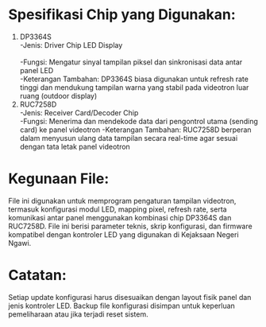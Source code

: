 # Spesifikasi Chip yang Digunakan:
1. DP3364S
<br>-Jenis: Driver Chip LED Display </br>
<br>-Fungsi: Mengatur sinyal tampilan piksel dan sinkronisasi data antar panel LED </br>
-Keterangan Tambahan: DP3364S biasa digunakan untuk refresh rate tinggi dan mendukung tampilan warna yang stabil pada videotron luar ruang (outdoor display)
2. RUC7258D
<br>-Jenis: Receiver Card/Decoder Chip </br>
-Fungsi: Menerima dan mendekode data dari pengontrol utama (sending card) ke panel videotron
-Keterangan Tambahan: RUC7258D berperan dalam menyusun ulang data tampilan secara real-time agar sesuai dengan tata letak panel videotron
# Kegunaan File:
File ini digunakan untuk memprogram pengaturan tampilan videotron, termasuk konfigurasi modul LED, mapping pixel, refresh rate, serta komunikasi antar panel menggunakan kombinasi chip DP3364S dan RUC7258D. File ini berisi parameter teknis, skrip konfigurasi, dan firmware kompatibel dengan kontroler LED yang digunakan di Kejaksaan Negeri Ngawi.
# Catatan:
Setiap update konfigurasi harus disesuaikan dengan layout fisik panel dan jenis kontroler LED. Backup file konfigurasi disimpan untuk keperluan pemeliharaan atau jika terjadi reset sistem.
